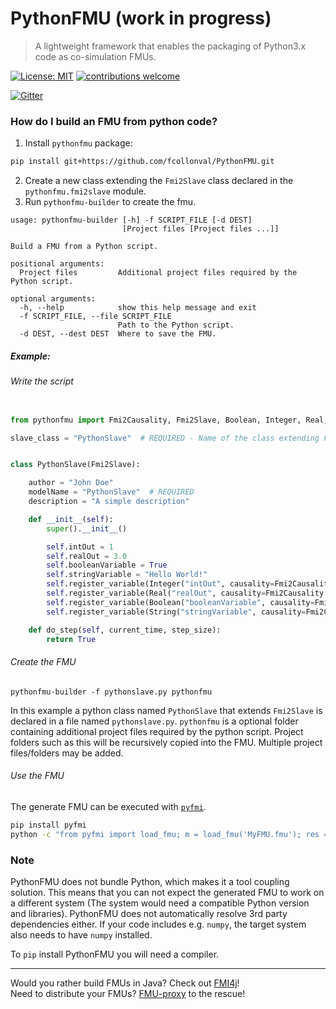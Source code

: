 # PythonFMU (work in progress)

> A lightweight framework that enables the packaging of Python3.x code as co-simulation FMUs.

[![License: MIT](https://img.shields.io/badge/License-MIT-yellow.svg)](https://opensource.org/licenses/MIT)
[![contributions welcome](https://img.shields.io/badge/contributions-welcome-brightgreen.svg?style=flat)](https://github.com/NTNU-IHB/PythonFMU/issues)

[![Gitter](https://badges.gitter.im/NTNU-IHB/FMI4j.svg)](https://gitter.im/NTNU-IHB/PythonFMU?utm_source=badge&utm_medium=badge&utm_campaign=pr-badge)


### How do I build an FMU from python code?

1) Install `pythonfmu` package:
```bash
pip install git+https://github.com/fcollonval/PythonFMU.git
```
2) Create a new class extending the `Fmi2Slave` class declared in the `pythonfmu.fmi2slave` module. 
3) Run `pythonfmu-builder` to create the fmu.

```
usage: pythonfmu-builder [-h] -f SCRIPT_FILE [-d DEST]
                         [Project files [Project files ...]]

Build a FMU from a Python script.

positional arguments:
  Project files         Additional project files required by the Python script.

optional arguments:
  -h, --help            show this help message and exit
  -f SCRIPT_FILE, --file SCRIPT_FILE
                        Path to the Python script.
  -d DEST, --dest DEST  Where to save the FMU.
```

##### Example: 

###### Write the script

```python

from pythonfmu import Fmi2Causality, Fmi2Slave, Boolean, Integer, Real, String

slave_class = "PythonSlave"  # REQUIRED - Name of the class extending Fmi2Slave


class PythonSlave(Fmi2Slave):

    author = "John Doe"
    modelName = "PythonSlave"  # REQUIRED
    description = "A simple description"

    def __init__(self):
        super().__init__()

        self.intOut = 1
        self.realOut = 3.0
        self.booleanVariable = True
        self.stringVariable = "Hello World!"
        self.register_variable(Integer("intOut", causality=Fmi2Causality.output))
        self.register_variable(Real("realOut", causality=Fmi2Causality.output))
        self.register_variable(Boolean("booleanVariable", causality=Fmi2Causality.local))
        self.register_variable(String("stringVariable", causality=Fmi2Causality.local))

    def do_step(self, current_time, step_size):
        return True

```

###### Create the FMU 

```
pythonfmu-builder -f pythonslave.py pythonfmu
```

In this example a python class named `PythonSlave` that extends `Fmi2Slave` is declared in a file named `pythonslave.py`. 
`pythonfmu` is a optional folder containing additional project files required by the python script. 
Project folders such as this will be recursively copied into the FMU. Multiple project files/folders may be added.


###### Use the FMU

The generate FMU can be executed with [`pyfmi`]().

```bash
pip install pyfmi
python -c "from pyfmi import load_fmu; m = load_fmu('MyFMU.fmu'); res = m.simulate(final_time=1); print(res['time'])"
```

### Note

PythonFMU does not bundle Python, which makes it a tool coupling solution. This means that you can not expect the generated FMU to work on a different system (The system would need a compatible Python version and libraries). 
PythonFMU does not automatically resolve 3rd party dependencies either. If your code includes e.g. `numpy`, the target system also needs to have `numpy` installed.

To `pip` install PythonFMU you will need a compiler.

***

Would you rather build FMUs in Java? Check out [FMI4j](https://github.com/NTNU-IHB/FMI4j)!  
Need to distribute your FMUs? [FMU-proxy](https://github.com/NTNU-IHB/FMU-proxy) to the rescue! 
